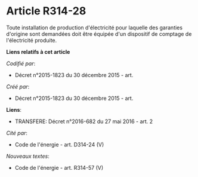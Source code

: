 # Article R314-28

Toute installation de production d'électricité pour laquelle des garanties d'origine sont demandées doit être équipée d'un
dispositif de comptage de l'électricité produite.

**Liens relatifs à cet article**

_Codifié par_:

  - Décret n°2015-1823 du 30 décembre 2015 - art.

_Créé par_:

  - Décret n°2015-1823 du 30 décembre 2015 - art.

**Liens**:

  - TRANSFERE: Décret n°2016-682 du 27 mai 2016 - art. 2

_Cité par_:

  - Code de l'énergie - art. D314-24 (V)

_Nouveaux textes_:

  - Code de l'énergie - art. R314-57 (V)
